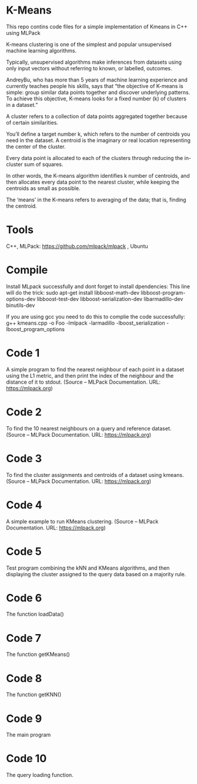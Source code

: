 # K-Means
This repo contins code files for a simple implementation of Kmeans in C++ using MLPack

K-means clustering is one of the simplest and popular unsupervised machine learning algorithms.

Typically, unsupervised algorithms make inferences from datasets using only input vectors without referring to known, or labelled, outcomes.

AndreyBu, who has more than 5 years of machine learning experience and currently teaches people his skills, says that “the objective of K-means is simple: group similar data points together and discover underlying patterns. To achieve this objective, K-means looks for a fixed number (k) of clusters in a dataset.”

A cluster refers to a collection of data points aggregated together because of certain similarities.

You’ll define a target number k, which refers to the number of centroids you need in the dataset. A centroid is the imaginary or real location representing the center of the cluster.

Every data point is allocated to each of the clusters through reducing the in-cluster sum of squares.

In other words, the K-means algorithm identifies k number of centroids, and then allocates every data point to the nearest cluster, while keeping the centroids as small as possible.

The ‘means’ in the K-means refers to averaging of the data; that is, finding the centroid.

# Tools
C++,
MLPack: https://github.com/mlpack/mlpack ,
Ubuntu

# Compile
Install MLpack successfully and dont forget to install dpendencies: This line will do the trick: sudo apt-get install libboost-math-dev libboost-program-options-dev libboost-test-dev libboost-serialization-dev libarmadillo-dev binutils-dev

If you are using gcc you need to do this to complie the code successfully: g++ kmeans.cpp -o Foo -lmlpack -larmadillo -lboost_serialization -lboost_program_options

# Code 1
A simple program to find the nearest neighbour of each point in a dataset using the L1 
metric, and then print the index of the neighbour and the distance of it to stdout. (Source – MLPack 
Documentation. URL: https://mlpack.org)

# Code 2
To find the 10 nearest neighbours on a query and reference dataset. (Source – MLPack 
Documentation. URL: https://mlpack.org)

# Code 3
To find the cluster assignments and centroids of a dataset using kmeans. (Source – MLPack 
Documentation. URL: https://mlpack.org)

# Code 4
A simple example to run KMeans clustering. (Source – MLPack Documentation. URL: 
https://mlpack.org)

# Code 5
Test program combining the kNN and KMeans algorithms, and then displaying the cluster 
assigned to the query data based on a majority rule.

# Code 6
The function loadData()

# Code 7
The function getKMeans()

# Code 8
The function getKNN()

# Code 9
The main program

# Code 10
The query loading function.

